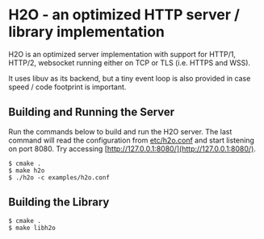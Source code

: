 H2O - an optimized HTTP server / library implementation
===

H2O is an optimized server implementation with support for HTTP/1, HTTP/2, websocket running either on TCP or TLS (i.e. HTTPS and WSS).

It uses libuv as its backend, but a tiny event loop is also provided in case speed / code footprint is important.

Building and Running the Server
---

Run the commands below to build and run the H2O server.  The last command will read the configuration from [etc/h2o.conf](https://github.com/kazuho/h2o/blob/master/examples/h2o.conf) and start listening on port 8080.  Try accessing [http://127.0.0.1:8080/](http://127.0.0.1:8080/).

```
$ cmake .
$ make h2o
$ ./h2o -c examples/h2o.conf
```

Building the Library
---

```
$ cmake .
$ make libh2o
```

